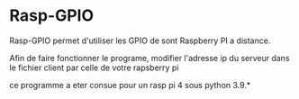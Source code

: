 # Rasp-GPIO
Rasp-GPIO permet d'utiliser les GPIO de sont Raspberry PI a distance.

Afin de faire fonctionner le programe, modifier l'adresse ip du serveur dans le fichier client par celle de votre rapsberry pi

ce programme a eter consue pour un rasp pi 4 sous python 3.9.*
